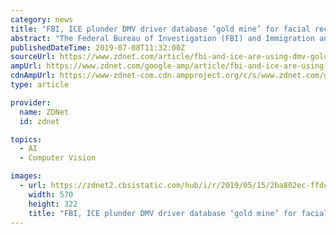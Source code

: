 ```yaml
---
category: news
title: "FBI, ICE plunder DMV driver database ‘gold mine’ for facial recognition scans"
abstract: "The Federal Bureau of Investigation (FBI) and Immigration and Customs Enforcement (ICE) are exploiting state DMV records for facial recognition data without the knowledge or permission of drivers. Georgetown Law researchers, together with the Washington ..."
publishedDateTime: 2019-07-08T11:32:00Z
sourceUrl: https://www.zdnet.com/article/fbi-and-ice-are-using-dmv-gold-mine-for-facial-recognition-scans/
ampUrl: https://www.zdnet.com/google-amp/article/fbi-and-ice-are-using-dmv-gold-mine-for-facial-recognition-scans/
cdnAmpUrl: https://www-zdnet-com.cdn.ampproject.org/c/s/www.zdnet.com/google-amp/article/fbi-and-ice-are-using-dmv-gold-mine-for-facial-recognition-scans/
type: article

provider:
  name: ZDNet
  id: zdnet

topics:
  - AI
  - Computer Vision

images:
  - url: https://zdnet2.cbsistatic.com/hub/i/r/2019/05/15/2ba802ec-ffdc-48f0-9742-f31f5a2df427/thumbnail/570x322/3c0f497bc842cf8c8adb2834e29518ab/north-korea-debuts-new-electricfish-malw-5cd943e5e2c92200c2610f9d-1-may-15-2019-11-18-12-poster.jpg
    width: 570
    height: 322
    title: "FBI, ICE plunder DMV driver database ‘gold mine’ for facial recognition scans"
---
```

